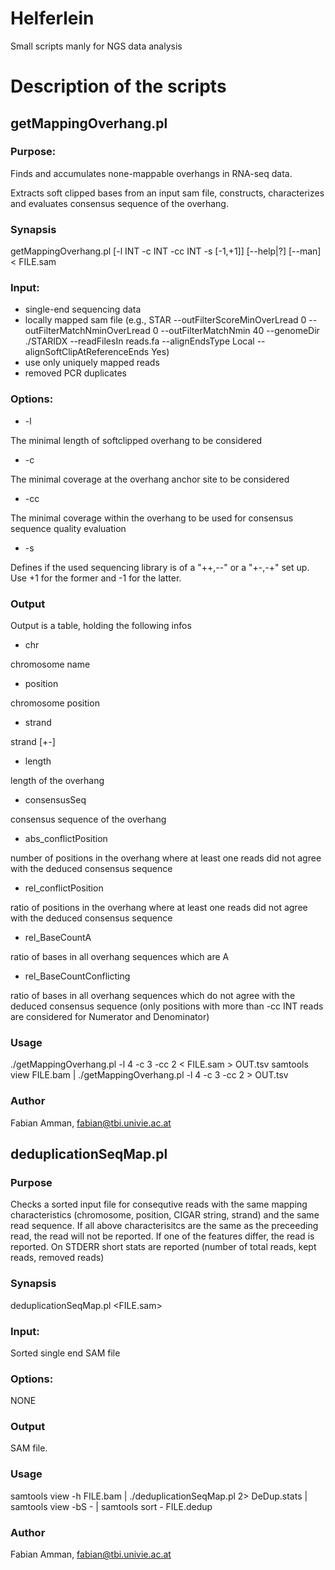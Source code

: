 # Helferlein
Small scripts manly for NGS data analysis

# Description of the scripts

## getMappingOverhang.pl

### Purpose: 

Finds and accumulates none-mappable overhangs in RNA-seq data.

Extracts soft clipped bases from an input sam file, constructs, characterizes and evaluates consensus sequence of the overhang.

### Synapsis 
getMappingOverhang.pl [-l INT -c INT -cc INT -s [-1,+1]] [--help|?] [--man] < FILE.sam

### Input: 
  * single-end sequencing data
  * locally mapped sam file (e.g., STAR --outFilterScoreMinOverLread 0 --outFilterMatchNminOverLread 0 --outFilterMatchNmin 40 --genomeDir ./STARIDX --readFilesIn reads.fa --alignEndsType Local --alignSoftClipAtReferenceEnds Yes)
  * use only uniquely mapped reads
  * removed PCR duplicates

### Options:

* -l

The minimal length of softclipped overhang to be considered

* -c

The minimal coverage at the overhang anchor site to be considered

* -cc

The minimal coverage within the overhang to be used for consensus sequence quality evaluation

* -s

Defines if the used sequencing library is of a "++,--" or a "+-,-+" set up. Use +1 for the former and -1 for the latter. 

### Output

Output is a table, holding the following infos

* chr 

chromosome name

* position  

chromosome position

* strand	

strand [+-]

* length  

length of the overhang

* consensusSeq  

consensus sequence of the overhang

* abs_conflictPosition  

number of positions in the overhang where at least one reads did not agree with the deduced consensus sequence

* rel_conflictPosition  

ratio of positions in the overhang where at least one reads did not agree with the deduced consensus sequence

* rel_BaseCountA	

ratio of bases in all overhang sequences which are A

* rel_BaseCountConflicting  

ratio of bases in all overhang sequences which do not agree with the deduced consensus sequence (only positions with more than -cc INT reads are considered for Numerator and Denominator)

### Usage
./getMappingOverhang.pl -l 4 -c 3 -cc 2 < FILE.sam > OUT.tsv
samtools view FILE.bam | ./getMappingOverhang.pl -l 4 -c 3 -cc 2 > OUT.tsv

### Author
Fabian Amman, fabian@tbi.univie.ac.at

## deduplicationSeqMap.pl

### Purpose

Checks a sorted input file for consequtive reads with the same mapping characteristics (chromosome, position, CIGAR string, strand) and the same read sequence. If all above characterisitcs are the same as the preceeding read, the read will not be reported. If one of the features differ, the read is reported. On STDERR short stats are reported (number of total reads, kept reads, removed reads)

### Synapsis 

deduplicationSeqMap.pl <FILE.sam> 

### Input: 

Sorted single end SAM file

### Options:

NONE

### Output

SAM file.

### Usage

samtools view -h FILE.bam | ./deduplicationSeqMap.pl 2> DeDup.stats | samtools view -bS - | samtools sort - FILE.dedup

### Author
Fabian Amman, fabian@tbi.univie.ac.at

